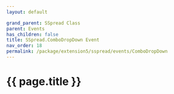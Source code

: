 ```yaml
---
layout: default

grand_parent: SSpread Class
parent: Events
has_children: false
title: SSpread.ComboDropDown Event
nav_order: 18
permalink: /package/extension5/sspread/events/ComboDropDown
---
```

# {{ page.title }}
